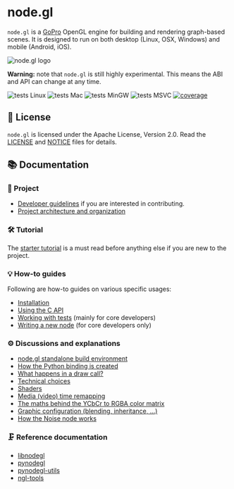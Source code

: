 node.gl
=======

`node.gl` is a [GoPro][gopro] OpenGL engine for building and rendering
graph-based scenes. It is designed to run on both desktop (Linux, OSX, Windows)
and mobile (Android, iOS).

![node.gl logo](/doc/nodegl.png)

**Warning:** note that `node.gl` is still highly experimental. This means the ABI
and API can change at any time.

![tests Linux](https://github.com/gopro/gopro-lib-node.gl/workflows/tests%20Linux/badge.svg)
![tests Mac](https://github.com/gopro/gopro-lib-node.gl/workflows/tests%20Mac/badge.svg)
![tests MinGW](https://github.com/gopro/gopro-lib-node.gl/workflows/tests%20MinGW/badge.svg)
![tests MSVC](https://github.com/gopro/gopro-lib-node.gl/workflows/tests%20MSVC/badge.svg)
[![coverage](https://codecov.io/gh/gopro/gopro-lib-node.gl/branch/master/graph/badge.svg)](https://codecov.io/gh/gopro/gopro-lib-node.gl)

[gopro]: https://gopro.com/


## 📜 License

`node.gl` is licensed under the Apache License, Version 2.0. Read the
[LICENSE][license] and [NOTICE][notice] files for details.

[license]: /LICENSE
[notice]: /NOTICE

## 📚 Documentation

### 📁 Project

- [Developer guidelines][proj-developers] if you are interested in
  contributing.
- [Project architecture and organization][proj-archi]

### 🛠 Tutorial

The [starter tutorial][tuto-start] is a must read before anything else if you
are new to the project.

### 💡 How-to guides

Following are how-to guides on various specific usages:

- [Installation][howto-install]
- [Using the C API][howto-c-api]
- [Working with tests][howto-tests] (mainly for core developers)
- [Writing a new node][howto-write-new-node] (for core developers only)

### ⚙️ Discussions and explanations

- [node.gl standalone build environment][expl-ngl-env]
- [How the Python binding is created][expl-pynodegl]
- [What happens in a draw call?][expl-draw-call]
- [Technical choices][expl-techchoices]
- [Shaders][expl-shaders]
- [Media (video) time remapping][expl-time-remap]
- [The maths behind the YCbCr to RGBA color matrix][expl-colormatrix]
- [Graphic configuration (blending, inheritance, ...)][expl-graphicconfig]
- [How the Noise node works][expl-noise]

### 🗜 Reference documentation

- [libnodegl][ref-libnodegl]
- [pynodegl][ref-pynodegl]
- [pynodegl-utils][ref-pynodegl-utils]
- [ngl-tools][ref-ngl-tools]

[proj-archi]:            /doc/project/architecture.md
[proj-developers]:       /doc/project/developers.md
[tuto-start]:            /doc/tuto/start.md
[howto-install]:         /doc/howto/installation.md
[howto-c-api]:           /doc/howto/c-api.md
[howto-tests]:           /doc/howto/tests.md
[howto-write-new-node]:  /doc/howto/write-new-node.md
[expl-pynodegl]:         /doc/expl/pynodegl.md
[expl-draw-call]:        /doc/expl/draw-call.md
[expl-shaders]:          /doc/expl/shaders.md
[expl-techchoices]:      /doc/expl/techchoices.md
[expl-time-remap]:       /doc/expl/media-time-remapping.md
[expl-colormatrix]:      /doc/expl/colormatrix.md
[expl-graphicconfig]:    /doc/expl/graphicconfig.md
[expl-ngl-env]:          /doc/expl/ngl-env.md
[expl-noise]:            /doc/expl/noise.md
[ref-libnodegl]:         /libnodegl/doc/libnodegl.md
[ref-pynodegl]:          /doc/ref/pynodegl.md
[ref-pynodegl-utils]:    /doc/ref/pynodegl-utils.md
[ref-ngl-tools]:         /doc/ref/ngl-tools.md
